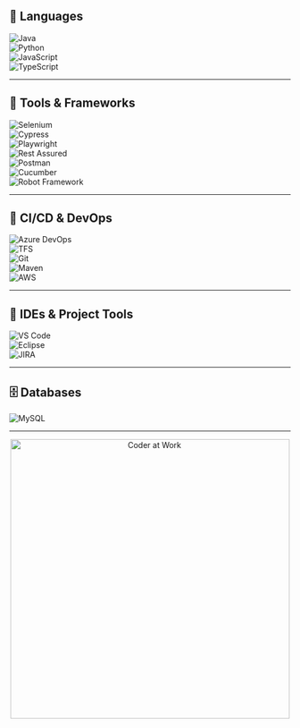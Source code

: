 ## 🧰 Languages  
![Java](https://img.shields.io/badge/Java-007396?style=for-the-badge&logo=java&logoColor=white)  
![Python](https://img.shields.io/badge/Python-3776AB?style=for-the-badge&logo=python&logoColor=white)  
![JavaScript](https://img.shields.io/badge/JavaScript-F7DF1E?style=for-the-badge&logo=javascript&logoColor=black)  
![TypeScript](https://img.shields.io/badge/TypeScript-3178C6?style=for-the-badge&logo=typescript&logoColor=white)

---

## 🧪 Tools & Frameworks  
![Selenium](https://img.shields.io/badge/Selenium-43B02A?style=for-the-badge&logo=selenium&logoColor=white)  
![Cypress](https://img.shields.io/badge/Cypress-058a5e?style=for-the-badge&logo=cypress&logoColor=white)  
![Playwright](https://img.shields.io/badge/Playwright-45ba6a?style=for-the-badge&logo=playwright&logoColor=white)  
![Rest Assured](https://img.shields.io/badge/Rest%20Assured-4BA82E?style=for-the-badge&logo=java&logoColor=white)  
![Postman](https://img.shields.io/badge/Postman-FF6C37?style=for-the-badge&logo=postman&logoColor=white)  
![Cucumber](https://img.shields.io/badge/Cucumber-brightgreen?style=for-the-badge&logo=cucumber&logoColor=white)  
![Robot Framework](https://img.shields.io/badge/Robot%20Framework-14354C?style=for-the-badge&logo=robotframework&logoColor=white)

---

## 🚀 CI/CD & DevOps  
![Azure DevOps](https://img.shields.io/badge/Azure%20DevOps-0078D7?style=for-the-badge&logo=azuredevops&logoColor=white)  
![TFS](https://img.shields.io/badge/TFS-003366?style=for-the-badge&logo=visualstudio&logoColor=white)  
![Git](https://img.shields.io/badge/Git-F05032?style=for-the-badge&logo=git&logoColor=white)  
![Maven](https://img.shields.io/badge/Maven-C71A36?style=for-the-badge&logo=apachemaven&logoColor=white)  
![AWS](https://img.shields.io/badge/AWS-FF9900?style=for-the-badge&logo=amazonaws&logoColor=white)

---

## 🧠 IDEs & Project Tools  
![VS Code](https://img.shields.io/badge/VSCode-007ACC?style=for-the-badge&logo=visualstudiocode&logoColor=white)  
![Eclipse](https://img.shields.io/badge/Eclipse-2C2255?style=for-the-badge&logo=eclipse&logoColor=white)  
![JIRA](https://img.shields.io/badge/JIRA-0052CC?style=for-the-badge&logo=jira&logoColor=white)

---

## 🗄️ Databases  
![MySQL](https://img.shields.io/badge/MySQL-005C84?style=for-the-badge&logo=mysql&logoColor=white)

---

<p align="center">
  <img src="https://media.giphy.com/media/SWoSkN6DxTszqIKEqv/giphy.gif" width="500" alt="Coder at Work">
</p>
